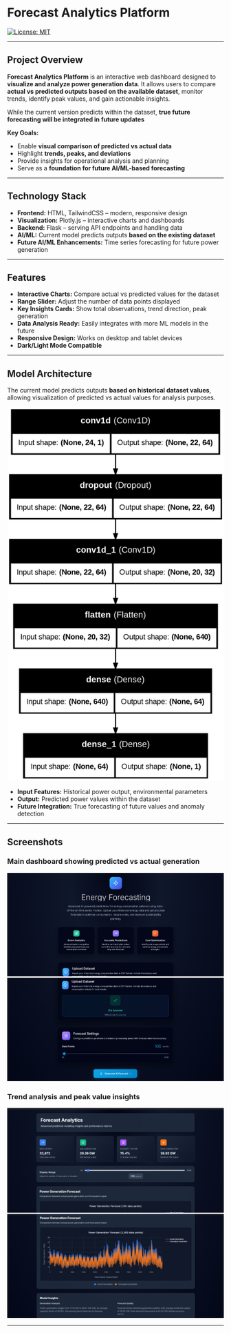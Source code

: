 # Forecast Analytics Platform

[![License: MIT](https://img.shields.io/badge/License-MIT-green.svg)](LICENSE)

---

## Project Overview
**Forecast Analytics Platform** is an interactive web dashboard designed to **visualize and analyze power generation data**. It allows users to compare **actual vs predicted outputs based on the available dataset**, monitor trends, identify peak values, and gain actionable insights.  

While the current version predicts within the dataset, **true future forecasting will be integrated in future updates** 

**Key Goals:**
- Enable **visual comparison of predicted vs actual data**  
- Highlight **trends, peaks, and deviations**  
- Provide insights for operational analysis and planning  
- Serve as a **foundation for future AI/ML-based forecasting**

---

## Technology Stack
- **Frontend:** HTML, TailwindCSS – modern, responsive design  
- **Visualization:** Plotly.js – interactive charts and dashboards  
- **Backend:** Flask – serving API endpoints and handling data  
- **AI/ML:** Current model predicts outputs **based on the existing dataset**  
- **Future AI/ML Enhancements:** Time series forecasting for future power generation

---

## Features
- **Interactive Charts:** Compare actual vs predicted values for the dataset  
- **Range Slider:** Adjust the number of data points displayed  
- **Key Insights Cards:** Show total observations, trend direction, peak generation  
- **Data Analysis Ready:** Easily integrates with more ML models in the future  
- **Responsive Design:** Works on desktop and tablet devices  
- **Dark/Light Mode Compatible**

---

## Model Architecture

The current model predicts outputs **based on historical dataset values**, allowing visualization of predicted vs actual values for analysis purposes.  

![Model Architecture](model_architecture.png)

- **Input Features:** Historical power output, environmental parameters  
- **Output:** Predicted power values within the dataset  
- **Future Integration:** True forecasting of future values and anomaly detection

---

## Screenshots

### Main dashboard showing predicted vs actual generation
![Dashboard Preview](Out_1.png)
![Dashboard Preview](Out_2.png)

### Trend analysis and peak value insights
![Dashboard Preview](Out_3.png)
![Trend Analysis](Out_4.png)

---


